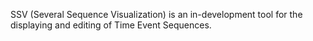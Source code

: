 SSV (Several Sequence Visualization) is an in-development tool for the displaying and editing of Time Event Sequences.